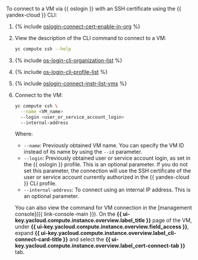 To connect to a VM via {{ oslogin }} with an SSH certificate using the {{ yandex-cloud }} CLI:

1. {% include [oslogin-connect-cert-enable-in-org](../../_includes/compute/oslogin-connect-cert-enable-in-org.md) %}
1. View the description of the CLI command to connect to a VM:

    ```bash
    yc compute ssh --help
    ```
1. {% include [os-login-cli-organization-list](../../_includes/organization/os-login-cli-organization-list.md) %}
1. {% include [os-login-cli-profile-list](../../_includes/organization/os-login-cli-profile-list.md) %}
1. {% include [oslogin-connect-instr-list-vms](../../_includes/compute/oslogin-connect-instr-list-vms.md) %}
1. Connect to the VM:

    ```bash
    yc compute ssh \
      --name <VM_name>
      --login <user_or_service_account_login>
      --internal-address
    ```

    Where:
    * `--name`: Previously obtained VM name. You can specify the VM ID instead of its name by using the `--id` parameter.
    * `--login`: Previously obtained user or service account login, as set in the {{ oslogin }} profile. This is an optional parameter. If you do not set this parameter, the connection will use the SSH certificate of the user or service account currently authorized in the {{ yandex-cloud }} CLI profile.
    * `--internal-address`: To connect using an internal IP address. This is an optional parameter.

    You can also view the command for VM connection in the [management console]({{ link-console-main }}). On the **{{ ui-key.yacloud.compute.instance.overview.label_title }}** page of the VM, under **{{ ui-key.yacloud.compute.instance.overview.field_access }}**, expand **{{ ui-key.yacloud.compute.instance.overview.label_cli-connect-card-title }}** and select the **{{ ui-key.yacloud.compute.instance.overview.label_cert-connect-tab }}** tab.